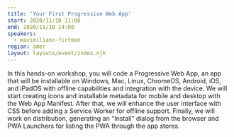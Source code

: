 ```yaml
---
title: 'Your First Progressive Web App'
start: 2020/11/10 11:00
end: 2020/11/10 14:00
speakers:
  - maximiliano-firtman
region: amer
layout: layouts/event/index.njk
---
```


In this hands-on workshop, you will code a Progressive Web App, an app that will be installable on Windows, Mac, Linux, ChromeOS, Android, iOS, and iPadOS with offline capabilities and integration with the device. We will start creating icons and installable metadata for mobile and desktop with the Web App Manifest. After that, we will enhance the user interface with CSS before adding a Service Worker for offline support. Finally, we will work on distribution, generating an "Install" dialog from the browser and PWA Launchers for listing the PWA through the app stores.
